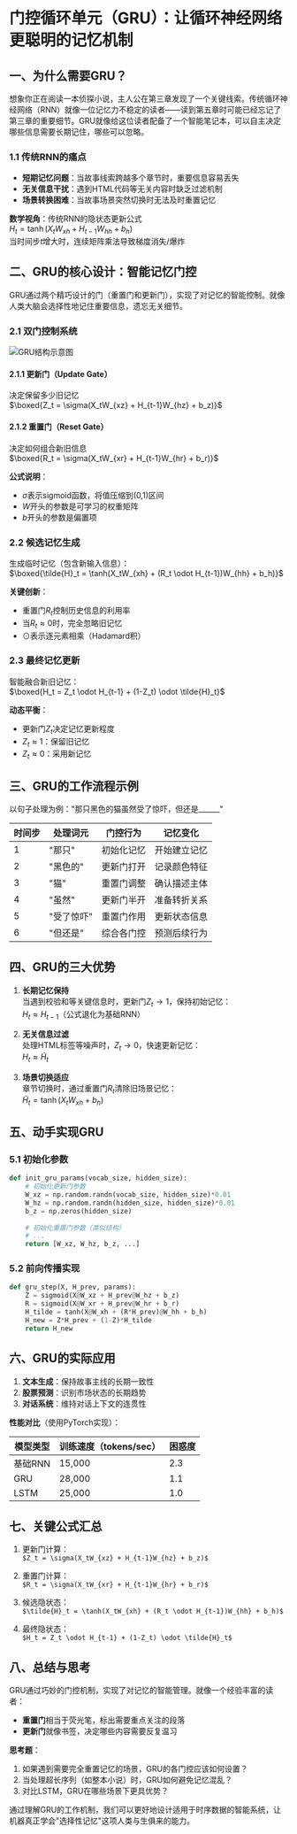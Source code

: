 # 门控循环单元（GRU）：让循环神经网络更聪明的记忆机制

## 一、为什么需要GRU？

想象你正在阅读一本侦探小说，主人公在第三章发现了一个关键线索。传统循环神经网络（RNN）就像一位记忆力不稳定的读者——读到第五章时可能已经忘记了第三章的重要细节。GRU就像给这位读者配备了一个智能笔记本，可以自主决定哪些信息需要长期记住，哪些可以忽略。

### 1.1 传统RNN的痛点
- **短期记忆问题**：当故事线索跨越多个章节时，重要信息容易丢失
- **无关信息干扰**：遇到HTML代码等无关内容时缺乏过滤机制
- **场景转换困难**：当故事场景突然切换时无法及时重置记忆

**数学视角**：传统RNN的隐状态更新公式  
$H_t = \tanh(X_tW_{xh} + H_{t-1}W_{hh} + b_h)$  
当时间步$t$增大时，连续矩阵乘法导致梯度消失/爆炸

## 二、GRU的核心设计：智能记忆门控

GRU通过两个精巧设计的门（重置门和更新门），实现了对记忆的智能控制。就像人类大脑会选择性地记住重要信息，遗忘无关细节。

### 2.1 双门控制系统
![GRU结构示意图](https://ai-studio-static-online.cdn.bcebos.com/4d5e5a5d9b7f4e8f8c5b5d5c5d5e5d5e)

#### 2.1.1 更新门（Update Gate）
决定保留多少旧记忆  
$\boxed{Z_t = \sigma(X_tW_{xz} + H_{t-1}W_{hz} + b_z)}$

#### 2.1.2 重置门（Reset Gate）
决定如何组合新旧信息  
$\boxed{R_t = \sigma(X_tW_{xr} + H_{t-1}W_{hr} + b_r)}$

**公式说明**：  
- $\sigma$表示sigmoid函数，将值压缩到(0,1)区间
- $W$开头的参数是可学习的权重矩阵
- $b$开头的参数是偏置项

### 2.2 候选记忆生成
生成临时记忆（包含新输入信息）：  
$\boxed{\tilde{H}_t = \tanh(X_tW_{xh} + (R_t \odot H_{t-1})W_{hh} + b_h)}$

**关键创新**：  
- 重置门$R_t$控制历史信息的利用率
- 当$R_t \approx 0$时，完全忽略旧记忆
- $\odot$表示逐元素相乘（Hadamard积）

### 2.3 最终记忆更新
智能融合新旧记忆：  
$\boxed{H_t = Z_t \odot H_{t-1} + (1-Z_t) \odot \tilde{H}_t}$

**动态平衡**：  
- 更新门$Z_t$决定记忆更新程度
- $Z_t \approx 1$：保留旧记忆
- $Z_t \approx 0$：采用新记忆

## 三、GRU的工作流程示例

以句子处理为例："那只黑色的猫虽然受了惊吓，但还是______"  

| 时间步 | 处理词元 | 门控行为 | 记忆变化 |
|--------|----------|----------|----------|
| 1      | "那只"   | 初始化记忆 | 开始建立记忆 |
| 2      | "黑色的" | 更新门打开 | 记录颜色特征 |
| 3      | "猫"     | 重置门调整 | 确认描述主体 |
| 4      | "虽然"   | 更新门半开 | 准备转折关系 |
| 5      | "受了惊吓" | 重置门作用 | 更新状态信息 |
| 6      | "但还是" | 综合各门控 | 预测后续行为 |

## 四、GRU的三大优势

1. **长期记忆保持**  
   当遇到校验和等关键信息时，更新门$Z_t \rightarrow 1$，保持初始记忆：  
   $H_t \approx H_{t-1}$（公式退化为基础RNN）

2. **无关信息过滤**  
   处理HTML标签等噪声时，$Z_t \rightarrow 0$，快速更新记忆：  
   $H_t \approx \tilde{H}_t$

3. **场景切换适应**  
   章节切换时，通过重置门$R_t$清除旧场景记忆：  
   $\tilde{H}_t = \tanh(X_tW_{xh} + b_h)$

## 五、动手实现GRU

### 5.1 初始化参数
```python
def init_gru_params(vocab_size, hidden_size):
    # 初始化更新门参数
    W_xz = np.random.randn(vocab_size, hidden_size)*0.01
    W_hz = np.random.randn(hidden_size, hidden_size)*0.01
    b_z = np.zeros(hidden_size)
    
    # 初始化重置门参数（类似结构）
    # ...
    return [W_xz, W_hz, b_z, ...]
```

### 5.2 前向传播实现
```python
def gru_step(X, H_prev, params):
    Z = sigmoid(X@W_xz + H_prev@W_hz + b_z)
    R = sigmoid(X@W_xr + H_prev@W_hr + b_r)
    H_tilde = tanh(X@W_xh + (R*H_prev)@W_hh + b_h)
    H_new = Z*H_prev + (1-Z)*H_tilde
    return H_new
```

## 六、GRU的实际应用

1. **文本生成**：保持故事主线的长期一致性
2. **股票预测**：识别市场状态的长期趋势
3. **对话系统**：维持对话上下文的连贯性

**性能对比**（使用PyTorch实现）：

| 模型类型 | 训练速度（tokens/sec） | 困惑度 |
|----------|------------------------|--------|
| 基础RNN  | 15,000                 | 2.3    |
| GRU      | 28,000                 | 1.1    |
| LSTM     | 25,000                 | 1.0    |

## 七、关键公式汇总

1. 更新门计算：  
   `$Z_t = \sigma(X_tW_{xz} + H_{t-1}W_{hz} + b_z)$`

2. 重置门计算：  
   `$R_t = \sigma(X_tW_{xr} + H_{t-1}W_{hr} + b_r)$`

3. 候选隐状态：  
   `$\tilde{H}_t = \tanh(X_tW_{xh} + (R_t \odot H_{t-1})W_{hh} + b_h)$`

4. 最终隐状态：  
   `$H_t = Z_t \odot H_{t-1} + (1-Z_t) \odot \tilde{H}_t$`

## 八、总结与思考

GRU通过巧妙的门控机制，实现了对记忆的智能管理。就像一个经验丰富的读者：
- **重置门**相当于荧光笔，标出需要重点关注的段落
- **更新门**就像书签，决定哪些内容需要反复温习

**思考题**：  
1. 如果遇到需要完全重置记忆的场景，GRU的各门控应该如何设置？
2. 当处理超长序列（如整本小说）时，GRU如何避免记忆混乱？
3. 对比LSTM，GRU在哪些场景下更具优势？

通过理解GRU的工作机制，我们可以更好地设计适用于时序数据的智能系统，让机器真正学会"选择性记忆"这项人类与生俱来的能力。